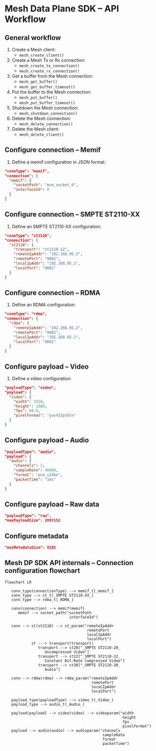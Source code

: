 # Mesh Data Plane SDK – API Workflow
## General workflow
1. Create a Mesh client:
   * `mesh_create_client()`
1. Create a Mesh Tx or Rx connection:
   * `mesh_create_tx_connection()`
   * `mesh_create_rx_connection()`
1. Get a buffer from the Mesh connection:
   * `mesh_get_buffer()`
   * `mesh_get_buffer_timeout()`
1. Put the buffer to the Mesh connection:
   * `mesh_put_buffer()`
   * `mesh_put_buffer_timeout()`
1. Shutdown the Mesh connection:
   * `mesh_shutdown_connection()`
1. Delete the Mesh connection:
   * `mesh_delete_connection()`
1. Delete the Mesh client:
   * `mesh_delete_client()`

## Configure connection – Memif
1. Define a memif configuration in JSON format:
```json
"connType": "memif",
"connection": {
  "memif": {
    "socketPath": "mcm_socket_0",
    "interfaceId": 0
  }
}
```

## Configure connection – SMPTE ST2110-XX
1. Define an SMPTE ST2110-XX configuration:
```json
"connType": "st2110",
"connection": {
  "st2110": {
    "transport": "st2110-22",
    "remoteIpAddr": "192.168.95.2",
    "remotePort": "9002",
    "localIpAddr": "192.168.95.1",
    "localPort": "9001"
  }
}
```

## Configure connection – RDMA
1. Define an RDMA configuration:
```json
"connType": "rdma",
"connection": {
  "rdma": {
    "remoteIpAddr": "192.168.95.2",
    "remotePort": "9002",
    "localIpAddr": "192.168.95.1",
    "localPort": "9001"
  }
}
```

## Configure payload – Video
1. Define a video configuration:
```json
"payloadType": "video",
"payload": {
  "video": {
    "width": 1920,
    "height": 1080,
    "fps": 60.0,
    "pixelFormat": "yuv422p10le"
  }
}
```

## Configure payload – Audio
```json
"payloadType": "audio",
"payload": {
  "audio": {
    "channels": 2,
    "sampleRate": 48000,
    "format": "pcm_s24be",
    "packetTime": "1ms"
  }
}
```

## Configure payload – Raw data
```json
"payloadType": "raw",
"maxPayloadSize": 2097152
```

## Configure metadata
```json
"maxMetadataSize": 8192
```

## Mesh DP SDK API internals – Connection configuration flowchart

```mermaid
flowchart LR

   conn_type(connectionType) --> memif_t[_memif_]
   conn_type --> st_t[_SMPTE ST2110-XX_]
   conn_type --> rdma_t[_RDMA_]

   conn(connection) --> memif(memif)
      memif --> socket_path("socketPath
                             interfaceId")

   conn --> st(st2110) --> st_param("remoteIpAddr
                                     remotePort
                                     localIpAddr
                                     localPort")
            st ---> transport(transport)
               transport --> st20["_SMPTE ST2110-20_ 
                  Uncompressed Video"]
               transport --> st22["_SMPTE ST2110-22_
                  Constant Bit-Rate Compressed Video"]
               transport --> st30["_SMPTE ST2110-30_
                  Audio"]

   conn --> rdma(rdma) --> rdma_param("remoteIpAddr
                                       remotePort
                                       localIpAddr
                                       localPort")

   payload_type(payloadType) --> video_t(_Video_)
   payload_type --> audio_t(_Audio_)

   payload(payload) --> video(video) --> videoparam("width
                                                     height
                                                     fps
                                                     pixelFormat")
   payload --> audio(audio) --> audioparam("channels
                                            sampleRate
                                            format
                                            packetTime")
```
